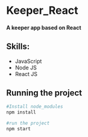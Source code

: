 # Keeper_React


#### A keeper app based on React

## Skills:
- JavaScript
- Node JS
- React JS

## Running the project 

```bash
#Install node_modules
npm install

#run the project
npm start
```
